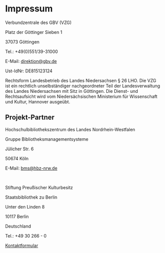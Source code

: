 # Impressum

Verbundzentrale des GBV (VZG)

Platz der Göttinger Sieben 1

37073 Göttingen

Tel.: +49(0)551/39-31000

E-Mail:	direktion@gbv.de

Ust-IdNr: DE815123124

Rechtsform
Landesbetrieb des Landes Niedersachsen § 26 LHO. Die VZG ist ein rechtlich unselbständiger nachgeordneter Teil der Landesverwaltung des Landes Niedersachsen mit Sitz in Göttingen. Die Dienst- und Rechtsaufsicht wird vom Niedersächsischen Ministerium für Wissenschaft und Kultur, Hannover ausgeübt.

## Projekt-Partner

Hochschulbibliothekszentrum des Landes Nordrhein-Westfalen

Gruppe Bibliotheksmanagementsysteme 

Jülicher Str. 6

50674 Köln

E-Mail: bms@hbz-nrw.de 

<br/>

Stiftung Preußischer Kulturbesitz

Staatsbibliothek zu Berlin

Unter den Linden 8

10117 Berlin

Deutschland

Tel.: +49 30 266 - 0

[Kontaktformular](https://staatsbibliothek-berlin.de/service/kontakt-auskunft)
